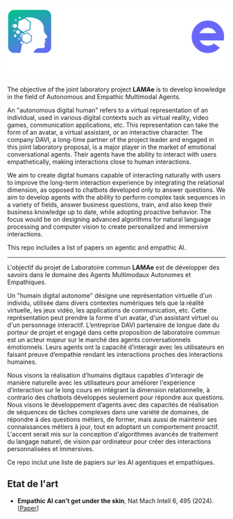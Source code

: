 
# [![LAMAe](./images/logo_rectangle_blanc.png)](https://lamae.net)


The objective of the joint laboratory project **LAMAe** is to develop knowledge in the field of Autonomous and Empathic Multimodal Agents.

An "autonomous digital human" refers to a virtual representation of an individual, used in various digital contexts such as virtual reality, video games, communication applications, etc. This representation can take the form of an avatar, a virtual assistant, or an interactive character. The company DAVI, a long-time partner of the project leader and engaged in this joint laboratory proposal, is a major player in the market of emotional conversational agents. Their agents have the ability to interact with users empathetically, making interactions close to human interactions.

We aim to create digital humans capable of interacting naturally with users to improve the long-term interaction experience by integrating the relational dimension, as opposed to chatbots developed only to answer questions. We aim to develop agents with the ability to perform complex task sequences in a variety of fields, answer business questions, train, and also keep their business knowledge up to date, while adopting proactive behavior. The focus would be on designing advanced algorithms for natural language processing and computer vision to create personalized and immersive interactions.

This repo includes a list of papers on agentic and empathic AI.

---

L'objectif du projet de Laboratoire commun **LAMAe** est de développer des savoirs dans le domaine des Agents Multimodaux Autonomes et Empathiques.

Un "humain digital autonome" désigne une représentation virtuelle d'un individu, utilisée dans divers contextes numériques tels que la réalité virtuelle, les jeux vidéo, les applications de communication, etc. Cette représentation peut prendre la forme d'un avatar, d'un assistant virtuel ou d'un personnage interactif. L’entreprise DAVI partenaire de longue date du porteur de projet et engagé dans cette proposition de laboratoire commun est un acteur majeur sur le marché des agents conversationnels émotionnels. Leurs agents ont la capacité d’interagir avec les utilisateurs en faisant preuve d’empathie rendant les interactions proches des interactions humaines.

Nous visons la réalisation d’humains digitaux capables d'interagir de manière naturelle avec les utilisateurs pour améliorer l'expérience d’interaction sur le long cours en intégrant la dimension relationnelle, à contrario des chatbots développés seulement pour répondre aux questions. Nous visons le développement d’agents avec des capacités de réalisation de séquences de tâches complexes dans une variété de domaines, de répondre à des questions métiers, de former, mais aussi de maintenir ses connaissances métiers à jour, tout en adoptant un comportement proactif. L'accent serait mis sur la conception d'algorithmes avancés de traitement du langage naturel, de vision par ordinateur pour créer des interactions personnalisées et immersives.

Ce repo inclut une liste de papiers sur les AI agentiques et empathiques.

## Etat de l'art 

- **Empathic AI can’t get under the skin**, Nat Mach Intell 6, 495 (2024). [[Paper](https://s42256-024-00850-6.pdf)]